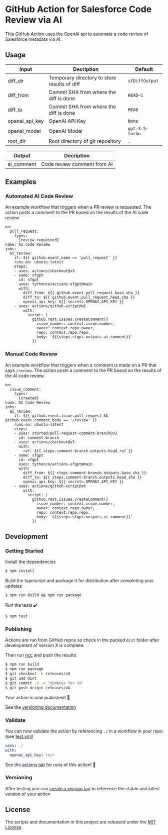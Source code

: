 # GitHub Action for Salesforce Code Review via AI

This GitHub Action uses the OpenAI api to automate a code review of Salesforce metadata via AI.

## Usage

| Input | Decription | Default |
| --- | --- | --- |
| diff_dir | Temporary directory to store results of diff | `sfDiffOutput` |
| diff_from | Commit SHA from where the diff is done | `HEAD~1` |
| diff_to | Commit SHA from where the diff is done | `HEAD` |
| openai_api_key | OpenAI API Key | `None` |
| openai_model | OpenAI Model | `gpt-3.5-turbo` |
| root_dir | Root directory of git repository | `.` |

| Output | Decription |
| --- | --- |
| ai_comment | Code review comment from AI |

## Examples

### Automated AI Code Review

An example workflow that triggers when a PR review is requested. The action posts a comment to the PR based on the results of the AI code review.

```
on:
  pull_request:
    types:
      [review_requested]
name: AI Code Review
jobs:
  ai_review:
    if: ${{ github.event_name == 'pull_request' }}
    runs-on: ubuntu-latest
    steps:
    - uses: actions/checkout@v3
    - name: sfgpt
      id: sfgpt
      uses: tythonco/actions-sfgpt@main
      with:
        diff_from: ${{ github.event.pull_request.base.sha }}
        diff_to: ${{ github.event.pull_request.head.sha }}
        openai_api_key: ${{ secrets.OPENAI_API_KEY }}
    - uses: actions/github-script@v6
        with:
          script: |
            github.rest.issues.createComment({
              issue_number: context.issue.number,
              owner: context.repo.owner,
              repo: context.repo.repo,
              body: `${{steps.sfgpt.outputs.ai_comment}}`
            })
```

### Manual Code Review

An example workflow that triggers when a comment is made on a PR that says `/review`. The action posts a comment to the PR based on the results of the AI code review.

```
on:
  issue_comment:
    types:
      [created]
name: AI Code Review
jobs:
  ai_review:
    if: ${{ github.event.issue.pull_request && github.event.comment.body == '/review' }}
    runs-on: ubuntu-latest
    steps:
    - uses: xt0rted/pull-request-comment-branch@v2
      id: comment-branch
    - uses: actions/checkout@v3
      with:
        ref: ${{ steps.comment-branch.outputs.head_ref }}
    - name: sfgpt
      id: sfgpt
      uses: tythonco/actions-sfgpt@main
      with:
        diff_from: ${{ steps.comment-branch.outputs.base_sha }}
        diff_to: ${{ steps.comment-branch.outputs.head_sha }}
        openai_api_key: ${{ secrets.OPENAI_API_KEY }}
    - uses: actions/github-script@v6
        with:
          script: |
            github.rest.issues.createComment({
              issue_number: context.issue.number,
              owner: context.repo.owner,
              repo: context.repo.repo,
              body: `${{steps.sfgpt.outputs.ai_comment}}`
            })
```

## Development

### Getting Started

Install the dependencies  
```bash
$ npm install
```

Build the typescript and package it for distribution after completing your updates
```bash
$ npm run build && npm run package
```

Run the tests :heavy_check_mark:  
```bash
$ npm test
```

### Publishing

Actions are run from GitHub repos so check in the packed `dist` folder after development of version X is complete.

Then run [ncc](https://github.com/zeit/ncc) and push the results:
```bash
$ npm run build
$ npm run package
$ git checkout -b releases/vX
$ git add dist
$ git commit -a -m "Updates for vX"
$ git push origin releases/vX
```

Your action is now published! :rocket: 

See the [versioning documentation](https://github.com/actions/toolkit/blob/master/docs/action-versioning.md)

### Validate

You can now validate the action by referencing `./` in a workflow in your repo (see [test.yml](.github/workflows/test.yml))

```yaml
uses: ./
with:
  openai_api_key: test
```

See the [actions tab](https://github.com/actions/typescript-action/actions) for runs of this action! :rocket:

### Versioning

After testing you can [create a version tag](https://github.com/actions/toolkit/blob/master/docs/action-versioning.md) to reference the stable and latest version of your action

## License

The scripts and documentation in this project are released under the [MIT License](LICENSE.md).